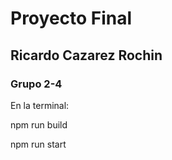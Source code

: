 <h1>Proyecto Final</h1>
<h2>Ricardo Cazarez Rochin </h2>
<h3>Grupo 2-4</h3>

En la terminal:
<p>npm run build</p>
<p>npm run start 
</p>
